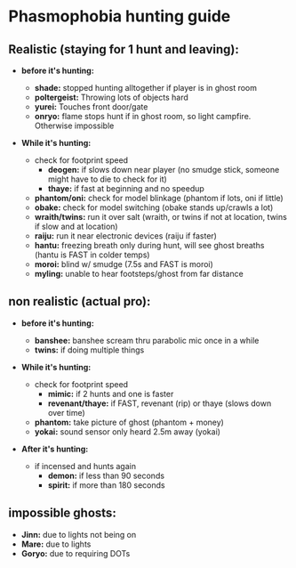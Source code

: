 # Phasmophobia hunting guide

## Realistic (staying for 1 hunt and leaving):

- __before it's hunting:__
    - __shade:__ stopped hunting alltogether if player is in ghost room
    - __poltergeist:__ Throwing lots of objects hard
    - __yurei:__ Touches front door/gate
    - __onryo:__ flame stops hunt if in ghost room, so light campfire. Otherwise impossible

- __While it's hunting:__
    - check for footprint speed
      - __deogen:__ if slows down near player (no smudge stick, someone might have to die to check for it)
      - __thaye:__ if fast at beginning and no speedup
    - __phantom/oni:__ check for model blinkage (phantom if lots, oni if little)
    - __obake:__ check for model switching (obake stands up/crawls a lot)
    - __wraith/twins:__ run it over salt (wraith, or twins if not at location, twins if slow and at location)
    - __raiju:__ run it near electronic devices (raiju if faster)
    - __hantu:__ freezing breath only during hunt, will see ghost breaths (hantu is FAST in colder temps)
    - __moroi:__ blind w/ smudge (7.5s and FAST is moroi)
    - __myling:__ unable to hear footsteps/ghost from far distance


## non realistic (actual pro):

- __before it's hunting:__
    - __banshee:__ banshee scream thru parabolic mic once in a while
    - __twins:__ if doing multiple things

- __While it's hunting:__
    - check for footprint speed
      - __mimic:__ if 2 hunts and one is faster
      - __revenant/thaye:__ if FAST, revenant (rip) or thaye (slows down over time)
    - __phantom:__ take picture of ghost (phantom + money)
    - __yokai:__ sound sensor only heard 2.5m away (yokai)

- __After it's hunting:__
    - if incensed and hunts again
      - __demon:__ if less than 90 seconds
      - __spirit:__ if more than 180 seconds


## impossible ghosts:

- __Jinn:__ due to lights not being on
- __Mare:__ due to lights
- __Goryo:__ due to requiring DOTs

